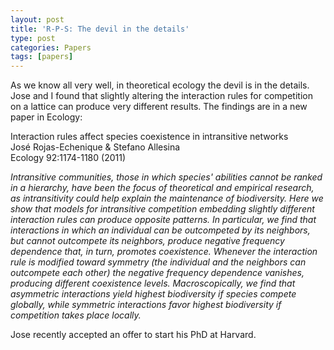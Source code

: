 ```yaml
---
layout: post
title: 'R-P-S: The devil in the details'
type: post
categories: Papers
tags: [papers]
---
```


As we know all very well, in theoretical ecology the devil is in the details. Jose and I found that slightly altering the interaction rules for competition on a lattice can produce very different results. The findings are in a new paper in Ecology:

Interaction rules affect species coexistence in intransitive networks  
José Rojas-Echenique & Stefano Allesina  
Ecology 92:1174-1180 (2011)

_Intransitive communities, those in which species' abilities cannot be ranked in a hierarchy, have been the focus of theoretical and empirical research, as intransitivity could help explain the maintenance of biodiversity. Here we show that models for intransitive competition embedding slightly different interaction rules can produce opposite patterns. In particular, we find that interactions in which an individual can be outcompeted by its neighbors, but cannot outcompete its neighbors, produce negative frequency dependence that, in turn, promotes coexistence. Whenever the interaction rule is modified toward symmetry (the individual and the neighbors can outcompete each other) the negative frequency dependence vanishes, producing different coexistence levels. Macroscopically, we find that asymmetric interactions yield highest biodiversity if species compete globally, while symmetric interactions favor highest biodiversity if competition takes place locally._

Jose recently accepted an offer to start his PhD at Harvard.

